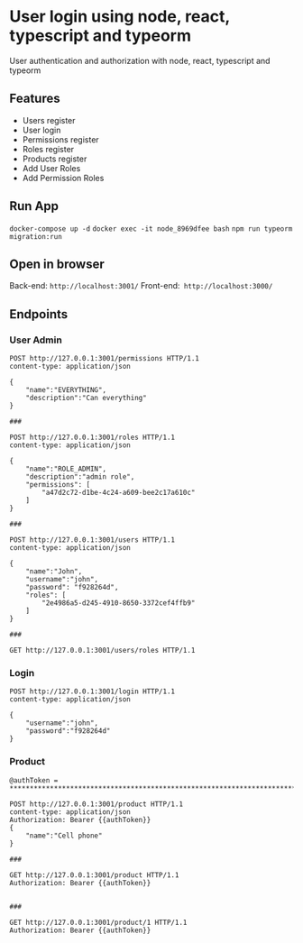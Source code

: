 # User login using node, react, typescript and typeorm

User authentication and authorization with node, react, typescript and typeorm

## Features

- Users register
- User login
- Permissions register
- Roles register
- Products register
- Add User Roles
- Add Permission Roles

## Run App

`docker-compose up -d`
`docker exec -it node_8969dfee bash`
`npm run typeorm migration:run`

## Open in browser

Back-end: `http://localhost:3001/`
Front-end:` http://localhost:3000/`

## Endpoints

### User Admin

    POST http://127.0.0.1:3001/permissions HTTP/1.1
    content-type: application/json

    {
        "name":"EVERYTHING",
        "description":"Can everything"
    }

    ###

    POST http://127.0.0.1:3001/roles HTTP/1.1
    content-type: application/json

    {
        "name":"ROLE_ADMIN",
        "description":"admin role",
        "permissions": [
            "a47d2c72-d1be-4c24-a609-bee2c17a610c"
        ]
    }

    ###

    POST http://127.0.0.1:3001/users HTTP/1.1
    content-type: application/json

    {
        "name":"John",
        "username":"john",
        "password": "f928264d",
        "roles": [
            "2e4986a5-d245-4910-8650-3372cef4ffb9"
        ]
    }

    ###

    GET http://127.0.0.1:3001/users/roles HTTP/1.1

### Login

    POST http://127.0.0.1:3001/login HTTP/1.1
    content-type: application/json

    {
        "username":"john",
        "password":"f928264d"
    }

### Product

    @authToken = ******************************************************************************

    POST http://127.0.0.1:3001/product HTTP/1.1
    content-type: application/json
    Authorization: Bearer {{authToken}}
    {
        "name":"Cell phone"
    }

    ###

    GET http://127.0.0.1:3001/product HTTP/1.1
    Authorization: Bearer {{authToken}}


    ###

    GET http://127.0.0.1:3001/product/1 HTTP/1.1
    Authorization: Bearer {{authToken}}
